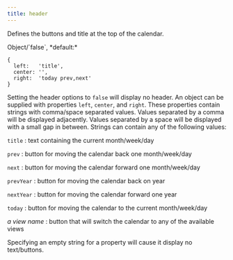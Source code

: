 ```yaml
---
title: header
---
```


Defines the buttons and title at the top of the calendar.

<div class='spec' markdown='1'>
Object/`false`, *default:*

```
{
  left:   'title',
  center: '',
  right:  'today prev,next'
}
```
</div>

Setting the header options to `false` will display no header. An object can be supplied with properties `left`, `center`, and `right`. These properties contain strings with comma/space separated values. Values separated by a comma will be displayed adjacently. Values separated by a space will be displayed with a small gap in between. Strings can contain any of the following values:

`title`
:   text containing the current month/week/day

`prev`
:   button for moving the calendar back one month/week/day

`next`
:   button for moving the calendar forward one month/week/day

`prevYear`
:   button for moving the calendar back on year

`nextYear`
:   button for moving the calendar forward one year

`today`
:   button for moving the calendar to the current month/week/day

*a view name*
:   button that will switch the calendar to any of the available views


Specifying an empty string for a property will cause it display no text/buttons.

